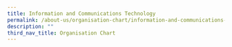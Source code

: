 ```yaml
---
title: Information and Communications Technology
permalink: /about-us/organisation-chart/information-and-communications-technology/
description: ""
third_nav_title: Organisation Chart
---
```


